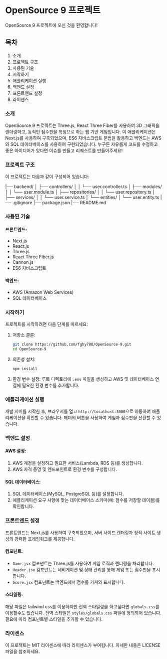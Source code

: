 # OpenSource 9 프로젝트
OpenSource 9 프로젝트에 오신 것을 환영합니다!

## 목차
1. 소개
2. 프로젝트 구조
3. 사용된 기술
4. 시작하기
5. 애플리케이션 실행
6. 백엔드 설정
7. 프론트엔드 설정
8. 라이센스

### 소개
OpenSource 9 프로젝트는 Three.js, React Three Fiber를 사용하여 3D 그래픽을 렌더링하고, 동적인 점수판을 특징으로 하는 웹 기반 게임입니다. 이 애플리케이션은 Next.js를 사용하여 구축되었으며, ES6 자바스크립트 문법을 활용하고 백엔드는 AWS와 SQL 데이터베이스를 사용하여 구현되었습니다. 누구든 자유롭게 코드를 수정하고 좋은 아이디어가 있다면 이슈를 만들고 리퀘스트를 만들어주세요!

### 프로젝트 구조
이 프로젝트는 다음과 같이 구성되어 있습니다:

|── backend/
│ ├── controllers/
│ │ └── user.controller.ts
│ ├── modules/
│ │ └── user.module.ts
│ ├── repositories/
│ │ └── user.repository.ts
│ ├── services/
│ │ └── user.service.ts
│ └── entities/
│ └── user.entity.ts
|── .gitignore
|── package.json
|── README.md

### 사용된 기술

#### 프론트엔드:
- Next.js
- React.js
- Three.js
- React Three Fiber.js
- Cannon.js
- ES6 자바스크립트

#### 백엔드:
- AWS (Amazon Web Services)
- SQL 데이터베이스

### 시작하기
프로젝트를 시작하려면 다음 단계를 따르세요:

1. 저장소 클론:
    ```bash
    git clone https://github.com/fghy788/OpenSource-9.git
    cd OpenSource-9
    ```

2. 의존성 설치:
    ```bash
    npm install
    ```

3. 환경 변수 설정:
   루트 디렉토리에 `.env` 파일을 생성하고 AWS 및 데이터베이스 연결에 필요한 환경 변수를 추가합니다.

### 애플리케이션 실행
개발 서버를 시작한 후, 브라우저를 열고 `http://localhost:3000`으로 이동하여 애플리케이션을 확인할 수 있습니다. 헤더의 버튼을 사용하여 게임과 점수판을 전환할 수 있습니다.

### 백엔드 설정
#### AWS 설정:
1. AWS 계정을 설정하고 필요한 서비스(Lambda, RDS 등)를 생성합니다.
2. AWS 자격 증명 및 엔드포인트로 환경 변수를 구성합니다.

#### SQL 데이터베이스:
1. SQL 데이터베이스(MySQL, PostgreSQL 등)를 설정합니다.
2. 애플리케이션 요구 사항에 맞는 데이터베이스 스키마(예: 점수를 저장할 테이블)를 확인합니다.

### 프론트엔드 설정
프론트엔드는 Next.js를 사용하여 구축되었으며, 서버 사이드 렌더링과 정적 사이트 생성의 강력한 프레임워크를 제공합니다.

#### 컴포넌트:
- `Game.jsx` 컴포넌트는 Three.js를 사용하여 게임 로직과 렌더링을 처리합니다.
- `Header.jsx` 컴포넌트는 네비게이션 및 상태 관리를 통해 게임 또는 점수판을 표시합니다.
- `Score.jsx` 컴포넌트는 백엔드에서 점수를 가져와 표시합니다.

#### 스타일링:
해당 파일은 tailwind css를 이용하지만 전역 스타일링을 하고싶다면 `globals.css`를 이용할수도 있습니다. 전역 스타일은 `styles/globals.css` 파일에 정의되어 있습니다. 필요에 따라 컴포넌트별 스타일을 추가할 수 있습니다.

### 라이센스
이 프로젝트는 MIT 라이센스에 따라 라이센스가 부여됩니다. 자세한 내용은 LICENSE 파일을 참조하세요.
